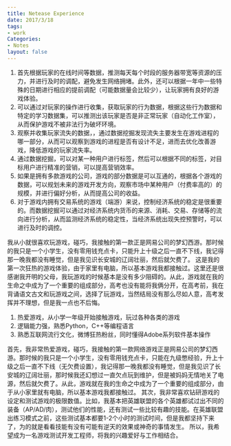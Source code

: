 ```yaml
---
title: Netease Experience
date: 2017/3/18
tags: 
- work
Categories:
- Notes
layout: false
---
```




1. 首先根据玩家的在线时间等数据，推测每天每个时段的服务器带宽等资源的压力，并进行及时的调配，避免发生网络拥堵。此外，还可以根据一年中一些特殊的日期进行相应的提前调配（可能数据量会比较少），让玩家拥有良好的游戏体验。
2. 可以通过对玩家的操作进行收集，获取玩家的行为数据，根据这些行为数据和特定的学习数据集，可以推测出该玩家是否是非正常玩家（自动化工作室），从而保护游戏不被非法行为破坏环境。
3. 观察并收集玩家流失的数据，，通过数据挖掘发现流失主要发生在游戏进程的哪一部分，从而可以观察到游戏的进程是否有设计不足，进而去优化改善游戏，降低游戏的玩家流失率。
4. 通过数据挖掘，可以对某一种用户进行标签，然后可以根据不同的标签，对目标用户进行精准的营销，可以提高营销效率。
5. 如果是拥有多款游戏的公司，游戏的部分数据是可以互通的，根据各个游戏的数据，可以规划未来的游戏开发方向，观察市场中某种用户（付费率高的）的规模，并进行偏好分析，从而提高公司的收益。
6. 对于游戏内拥有交易系统的游戏（端游）来说，控制经济系统的稳定是很重要的。而数据挖掘可以通过对经济系统内货币的来源、消耗、交易、存储等的流向进行分析，从而监测经济系统的稳定性，当经济系统出现失控预警时，可以进行及时的调控。



我从小就很喜欢玩游戏，碰巧，我接触的第一款正是网易公司的梦幻西游。那时候的我只是一个小学生，没有零用钱充点卡，只能升上十级之后一直不下线，我记得那一晚我都没有睡觉，但是我见识长安城的辽阔壮丽，然后就欠费了。
这是我的第一次狂热的游戏体验，由于家里有电脑，所以基本游戏我都接触过。这里还是很感谢我开明的父母，我玩游戏的时候基本是没有多少阻碍的。从此，游戏就在我的生命之中成为了一个重要的组成部分，高考也没有能将我俩分开，在高考前，我在背诵语文古文和玩游戏之间，选择了玩游戏，当然结局没有那么尽如人意，高考发挥并不理想，但是我一点也不后悔。



1. 热爱游戏，从小学一年级开始接触游戏，玩过各种各类的游戏
2. 逻辑能力强，熟悉Python，C++等编程语言
3. 熟悉互联网流行文化，微博狂热粉丝，同时懂得Adobe系列软件基本操作

首先，我非常热爱游戏，碰巧，我接触的第一款网络游戏正是网易公司的梦幻西游。那时候的我只是一个小学生，没有零用钱充点卡，只能在九级憋经验，升上十级之后一直不下线（无欠费设置），我记得那一晚我都没有睡觉，但是我见识了长安城的辽阔壮丽，那时候我还幻想过一直欠点玩到维护，但是被妈妈无情地关了电源，然后就欠费了。从此，游戏就在我的生命之中成为了一个重要的组成部分，由于从小家里就有电脑，所以基本游戏我都接触过。
其次，我非常喜欢钻研游戏的设定和测试游戏的极限数值。比如，我基本把英雄联盟的各个英雄都试过出不同的装备（AP/AD/肉），测试他们的性能，还有测试一些比较有趣的技能。在英雄联盟出练习模式之前，这些测试基本都要1-2个小时的测试时间，但是我都坚持下来了，为的就是看看技能有没有可能有逆天的效果或神奇的事情发生。
所以，我希望成为一名游戏测试开发工程师，将我的兴趣爱好与工作相结合。